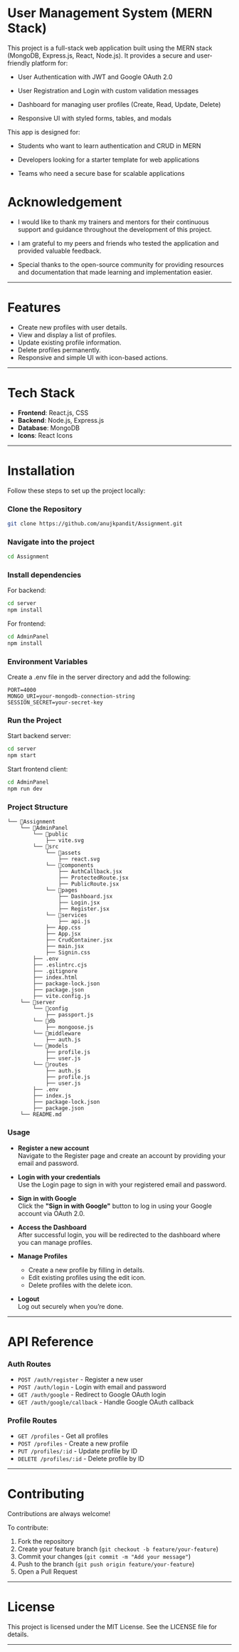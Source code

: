 
# User Management System (MERN Stack)

This project is a full-stack web application built using the MERN stack (MongoDB, Express.js, React, Node.js). It provides a secure and user-friendly platform for:

* User Authentication with JWT and Google OAuth 2.0

* User Registration and Login with custom validation messages

* Dashboard for managing user profiles (Create, Read, Update, Delete)

* Responsive UI with styled forms, tables, and modals

This app is designed for:

* Students who want to learn authentication and CRUD in MERN

* Developers looking for a starter template for web applications

* Teams who need a secure base for scalable applications

# Acknowledgement

* I would like to thank my trainers and mentors for their continuous support and guidance throughout the development of this project.

* I am grateful to my peers and friends who tested the application and provided valuable feedback.

* Special thanks to the open-source community for providing resources and documentation that made learning and implementation easier.




---

# Features

* Create new profiles with user details.  
* View and display a list of profiles.  
* Update existing profile information.  
* Delete profiles permanently.  
* Responsive and simple UI with icon-based actions.  

---

# Tech Stack

* **Frontend**: React.js, CSS  
* **Backend**: Node.js, Express.js  
* **Database**: MongoDB  
* **Icons**: React Icons  

---

# Installation

Follow these steps to set up the project locally:

### Clone the Repository
```bash
git clone https://github.com/anujkpandit/Assignment.git
```
### Navigate into the project
```bash
cd Assignment
```
### Install dependencies

For backend:
```bash
cd server
npm install
```
For frontend:
```bash
cd AdminPanel
npm install
```
### Environment Variables

Create a .env file in the server directory and add the following:
```env
PORT=4000
MONGO_URI=your-mongodb-connection-string
SESSION_SECRET=your-secret-key
```
### Run the Project

Start backend server:
```bash
cd server
npm start
```
Start frontend client:
```bash
cd AdminPanel
npm run dev
```
### Project Structure

```
└── 📁Assignment
    └── 📁AdminPanel
        └── 📁public
            ├── vite.svg
        └── 📁src
            └── 📁assets
                ├── react.svg
            └── 📁components
                ├── AuthCallback.jsx
                ├── ProtectedRoute.jsx
                ├── PublicRoute.jsx
            └── 📁pages
                ├── Dashboard.jsx
                ├── Login.jsx
                ├── Register.jsx
            └── 📁services
                ├── api.js
            ├── App.css
            ├── App.jsx
            ├── CrudContainer.jsx
            ├── main.jsx
            ├── Signin.css
        ├── .env
        ├── .eslintrc.cjs
        ├── .gitignore
        ├── index.html
        ├── package-lock.json
        ├── package.json
        ├── vite.config.js
    └── 📁server
        └── 📁config
            ├── passport.js
        └── 📁db
            ├── mongoose.js
        └── 📁middleware
            ├── auth.js
        └── 📁models
            ├── profile.js
            ├── user.js
        └── 📁routes
            ├── auth.js
            ├── profile.js
            ├── user.js
        ├── .env
        ├── index.js
        ├── package-lock.json
        ├── package.json
    └── README.md
```

### Usage

* **Register a new account**  
  Navigate to the Register page and create an account by providing your email and password.  

* **Login with your credentials**  
  Use the Login page to sign in with your registered email and password.  

* **Sign in with Google**  
  Click the **"Sign in with Google"** button to log in using your Google account via OAuth 2.0.  

* **Access the Dashboard**  
  After successful login, you will be redirected to the dashboard where you can manage profiles.  

* **Manage Profiles**  
  - Create a new profile by filling in details.  
  - Edit existing profiles using the edit icon.  
  - Delete profiles with the delete icon.  

* **Logout**  
  Log out securely when you’re done.


---

# API Reference

### Auth Routes
* `POST /auth/register` - Register a new user  
* `POST /auth/login` - Login with email and password  
* `GET /auth/google` - Redirect to Google OAuth login  
* `GET /auth/google/callback` - Handle Google OAuth callback  

### Profile Routes
* `GET /profiles` - Get all profiles  
* `POST /profiles` - Create a new profile  
* `PUT /profiles/:id` - Update profile by ID  
* `DELETE /profiles/:id` - Delete profile by ID  

---

# Contributing

Contributions are always welcome!  

To contribute:  
1. Fork the repository  
2. Create your feature branch (`git checkout -b feature/your-feature`)  
3. Commit your changes (`git commit -m "Add your message"`)  
4. Push to the branch (`git push origin feature/your-feature`)  
5. Open a Pull Request  

---

# License

This project is licensed under the MIT License. See the LICENSE file for details.

---